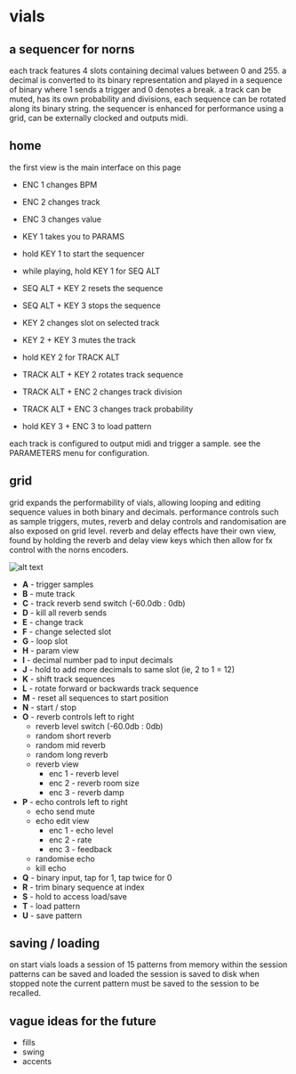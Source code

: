 # vials

## a sequencer for norns

each track features 4 slots containing decimal values between 0 and 255. a decimal is converted to its binary representation and played in a sequence of binary where 1 sends a trigger and 0 denotes a break. a track can be muted, has its own probability and divisions, each sequence can be rotated along its binary string. the sequencer is enhanced for performance using a grid, can be externally clocked and outputs midi.


## home

the first view is the main interface
on this page

- ENC 1 changes BPM 
- ENC 2 changes track
- ENC 3 changes value

- KEY 1 takes you to PARAMS
- hold KEY 1 to start the sequencer
- while playing, hold KEY 1 for SEQ ALT
- SEQ ALT + KEY 2 resets the sequence
- SEQ ALT + KEY 3 stops the sequence

- KEY 2 changes slot on selected track
- KEY 2 + KEY 3 mutes the track

- hold KEY 2 for TRACK ALT
- TRACK ALT + KEY 2 rotates track sequence
- TRACK ALT + ENC 2 changes track division
- TRACK ALT + ENC 3 changes track probability

- hold KEY 3 + ENC 3 to load pattern

each track is configured to output midi and trigger a sample. see the PARAMETERS menu for configuration.

## grid

grid expands the performability of vials, allowing looping and editing sequence values in both binary and decimals. performance controls such as sample triggers, mutes, reverb and delay controls and randomisation are also exposed on grid level. reverb and delay effects have their own view, found by holding the reverb and delay view keys which then allow for fx control with the norns encoders.

![alt text](assets/grid_interface.jpg "grid interface")
* **A** - trigger samples
* **B** - mute track
* **C** - track reverb send switch (-60.0db : 0db)
* **D** - kill all reverb sends
* **E** - change track
* **F** - change selected slot
* **G** - loop slot
* **H** - param view
* **I** - decimal number pad to input decimals
* **J** - hold to add more decimals to same slot (ie, 2 to 1 = 12)
* **K** - shift track sequences
* **L** - rotate forward or backwards track sequence
* **M** - reset all sequences to start position
* **N** - start / stop
* **O** - reverb controls left to right
    - reverb level switch (-60.0db : 0db)
    - random short reverb
    - random mid reverb
    - random long reverb
    - reverb view 
      - enc 1 - reverb level
      - enc 2 - reverb room size
      - enc 3 - reverb damp
* **P** - echo controls left to right
    - echo send mute
    - echo edit view
      - enc 1 - echo level
      - enc 2 - rate
      - enc 3 - feedback
    - randomise echo
    - kill echo
* **Q** - binary input, tap for 1, tap twice for 0
* **R** - trim binary sequence at index
* **S** - hold to access load/save 
* **T** - load pattern
* **U** - save pattern

## saving / loading
on start vials loads a session of 15 patterns from memory
within the session patterns can be saved and loaded
the session is saved to disk when stopped
note the current pattern must be saved to the session to be recalled.

## vague ideas for the future
* fills
* swing 
* accents
